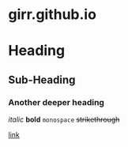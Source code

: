 # girr.github.io

Heading
===

Sub-Heading
---

### Another deeper heading

*italic* **bold** `monospace` ~~strikethrough~~ 

[link](http://gir.tf)

